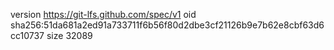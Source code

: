 version https://git-lfs.github.com/spec/v1
oid sha256:51da681a2ed91a733711f6b56f80d2dbe3cf21126b9e7b62e8cbf63d6cc10737
size 32089

